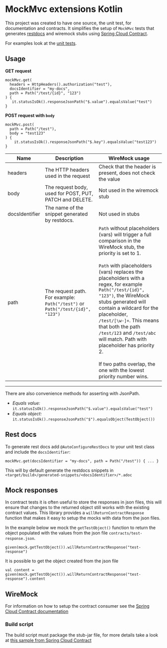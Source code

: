 # MockMvc extensions Kotlin

This project was created to have one source, the unit test, for documentation and contracts.
It simplifies the setup of `MockMvc` tests that generates [restdocs](https://spring.io/projects/spring-restdocs)
and wiremock stubs using [Spring Cloud Contract](https://spring.io/projects/spring-cloud-contract).

For examples look at the [unit tests](https://github.com/Skatteetaten/mockmvc-extensions-kotlin/blob/master/src/test/kotlin/no/skatteetaten/aurora/mockmvc/extensions/ControllerIntegrationTest.kt).

## Usage

**GET request**
```
mockMvc.get(
  headers = HttpHeaders().authorization("test"),
  docsIdentifier = "my-docs",
  path = Path("/test/{id}", "123")
) {
   it.statusIsOk().responseJsonPath("$.value").equalsValue("test")
}
```

**POST request with `body`**
```
mockMvc.post(
  path = Path("/test"),
  body = "test123"
) {
    it.statusIsOk().responseJsonPath("$.key").equalsValue("test123")
}
```


| Name | Description | WireMock usage |
|------|-------------|----------------|
| headers         | The HTTP headers used in the request                                | Check that the header is present, does not check the value |
| body            | The request body, used for POST, PUT, PATCH and DELETE.             | Not used in the wiremock stub |
| docsIdentifier  | The name of the snippet generated by restdocs.                      | Not used in stubs  |
| path            | The request path. For example: `Path("/test")` or `Path("/test/{id}", "123")` | `Path` without placeholders (vars) will trigger a full comparison in the WireMock stub, the priority is set to 1.<br><br>`Path` with placeholders (vars) replaces the placeholders with a regex, for example `Path("/test/{id}", "123")`, the WireMock stubs generated will contain a wildcard for the placeholder, `/test/[\w-]+`. This means that both the path `/test/123` and `/test/abc` will match. Path with placeholder has priority 2.<br><br>If two paths overlap, the one with the lowest priority number wins.|

---

There are also convenience methods for asserting with JsonPath.  
* *Equals value:* `it.statusIsOk().responseJsonPath("$.value").equalsValue("test")`
* *Equals object:* `it.statusIsOk().responseJsonPath("$").equalsObject(TestObject())`

## Rest docs

To generate rest docs add `@AutoConfigureRestDocs` to your unit test class and include the `docsIdentifier`:
```
mockMvc.get(docsIdentifier = "my-docs", path = Path("/test")) { ... }
```

This will by default generate the restdocs snippets in `<target/build>/generated-snippets/<docsIdentifier>/*.adoc`

## Mock responses

In contract tests it is often useful to store the responses in json files, this will ensure that changes to the returned object still works with the existing contract values.
This library provides a `willReturnContractResponse` function that makes it easy to setup the mocks with data from the json files.

In the example below we mock the `getTestObject()` function to return the object populated with the values from the json file `contracts/test-response.json`.

```
given(mock.getTestObject()).willReturnContractResponse("test-response")
```

It is possible to get the object created from the json file
```
val content = given(mock.getTestObject()).willReturnContractResponse("test-response").content
```


## WireMock

For information on how to setup the contract consumer see the [Spring Cloud Contract documentation](https://cloud.spring.io/spring-cloud-contract/spring-cloud-contract.html#_client_side)

### Build script

The build script must package the stub-jar file,
for more details take a look at [this sample from Spring Cloud Contract](https://github.com/spring-cloud-samples/spring-cloud-contract-samples/blob/master/producer_with_restdocs/build.gradle#L83)


